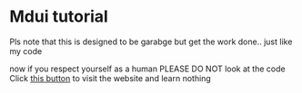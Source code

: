 # Mdui tutorial
Pls note that this is designed to be garabge but get the work done.. just like my code

now if you respect yourself as a human PLEASE DO NOT look at the code
Click [this button](https://WilliamAnimate.github.io/mduitutoral/hv.html) to visit the website and learn nothing
